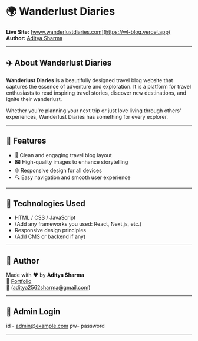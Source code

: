 # 🌍 Wanderlust Diaries

**Live Site:** [www.wanderlustdiaries.com](https://wl-blog.vercel.app)  
**Author:** [Aditya Sharma](https://my-portfolio-five-lilac-63.vercel.app/)

---

## ✈️ About Wanderlust Diaries

**Wanderlust Diaries** is a beautifully designed travel blog website that captures the essence of adventure and exploration. It is a platform for travel enthusiasts to read inspiring travel stories, discover new destinations, and ignite their wanderlust.

Whether you're planning your next trip or just love living through others' experiences, Wanderlust Diaries has something for every explorer.

---

## 📌 Features

- 📝 Clean and engaging travel blog layout  
- 🖼️ High-quality images to enhance storytelling  
- 🌐 Responsive design for all devices  
- 🔍 Easy navigation and smooth user experience  

---

## 🚀 Technologies Used

- HTML / CSS / JavaScript  
- (Add any frameworks you used: React, Next.js, etc.)  
- Responsive design principles  
- (Add CMS or backend if any)

---

## 👤 Author

Made with ❤️ by **Aditya Sharma**  
📁 [Portfolio](https://my-portfolio-five-lilac-63.vercel.app/)  
📧 (aditya2562sharma@gmail.com)

---

## 📄 Admin Login
id - admin@example.com
pw- password

--------------------------------------------------------------------------------------------------------------------------------------------------------------------
